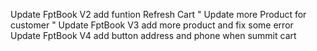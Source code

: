 Update FptBook V2 add funtion Refresh Cart " Update more Product for customer "
Update FptBook V3 add more product and fix some error
Update FptBook V4 add button address and phone when summit cart
